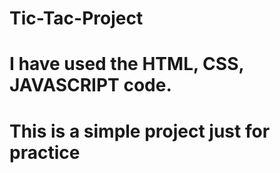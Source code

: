 # Tic-Tac-Project
# I have used the HTML, CSS, JAVASCRIPT code.
# This is a simple project just for practice
